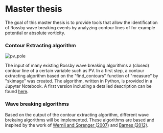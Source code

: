 # Master thesis

The goal of this master thesis is to provide tools that allow the identification of Rossby wave breaking events by analyzing contour lines of for example potential or absolute vorticity. 

### Contour Extracting algorithm

![ pv_pole](https://user-images.githubusercontent.com/94976842/143453121-2e76e796-274d-4ed9-a120-b5b3181843d3.jpg)


The input of many existing Rossby wave breaking algorithms a (closed) contour line of a certain variable such as PV. In a first step, a contour extracting algorithm based on the "find_contours" function of "measure" by "skimage" was created. The algorithm, written in Python, is provided in a Jupyter Notebook. A first version including a detailed description can be found [here](https://github.com/skaderli/Master_thesis/blob/main/extract_contour_description.ipynb).

### Wave breaking algorithms

Based on the output of the contour extracting algorithm, different wave brekaing algorithms will be implemented. These algorithms are based and inspired by the work of [Wernli and Sprenger (2007)](https://doi.org/10.1175/JAS3912.1) and [Barnes (2012)](https://doi.org/10.1029/2012JD017469).
